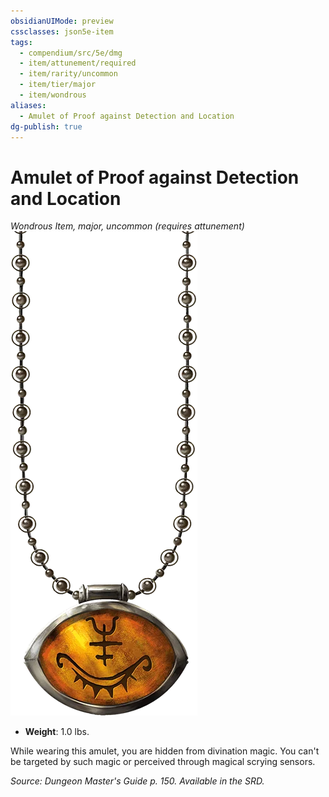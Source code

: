```yaml
---
obsidianUIMode: preview
cssclasses: json5e-item
tags:
  - compendium/src/5e/dmg
  - item/attunement/required
  - item/rarity/uncommon
  - item/tier/major
  - item/wondrous
aliases:
  - Amulet of Proof against Detection and Location
dg-publish: true
---
```

# Amulet of Proof against Detection and Location
*Wondrous Item, major, uncommon (requires attunement)*  
![](https://raw.githubusercontent.com/5etools-mirror-2/5etools-img/main/items/DMG/Amulet%20of%20Proof%20against%20Detection%20and%20Location.webp#right)  

- **Weight**: 1.0 lbs.

While wearing this amulet, you are hidden from divination magic. You can't be targeted by such magic or perceived through magical scrying sensors.

*Source: Dungeon Master's Guide p. 150. Available in the SRD.*